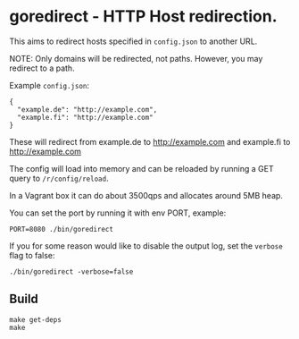 # goredirect - HTTP Host redirection.

This aims to redirect hosts specified in `config.json` to another URL.

NOTE: Only domains will be redirected, not paths. However, you may redirect to a path.

Example `config.json`:

    {
      "example.de": "http://example.com",
      "example.fi": "http://example.com"
    }

These will redirect from example.de to http://example.com and example.fi to http://example.com

The config will load into memory and can be reloaded by running a GET query to `/r/config/reload`.

In a Vagrant box it can do about 3500qps and allocates around 5MB heap.

You can set the port by running it with env PORT, example:

    PORT=8080 ./bin/goredirect

If you for some reason would like to disable the output log, set the `verbose` flag to false:

    ./bin/goredirect -verbose=false

## Build

    make get-deps
    make
